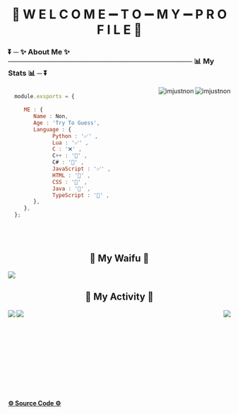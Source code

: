 <h1 align="center">🍺 W E L C O M E ➖ T O ➖ M Y ➖ P R O F I L E 🍺</h1>

<h3 align="left">⏬ ─ ✨ <strong>About Me</strong> ✨ ──────────────────────────────────── 📊 <strong>My Stats</strong> 📊 ─ ⏬</h3> 


<img align="right" src="https://github-readme-stats.vercel.app/api?username=ImJustNon&&show_icons=true&title_color=427bff&icon_color=bb2acf&text_color=000000&bg_color=FFFFFF" alt="imjustnon"/>
<img align="right" src="https://github-readme-streak-stats.herokuapp.com/?user=imjustnon&" alt="imjustnon"/> 

```js

  module.exsports = {
  
     ME : {
        Name : Non,
        Age : 'Try To Guess',
        Language : {
              Python : '✅' ,
              Lua : '✅' ,
              C : '❌' ,
              C++ : '📙' ,
              C# : '📙' ,
              JavaScript : '✅' ,
              HTML : '📙' ,
              CSS : '📙' ,
              Java : '📙' ,
              TypeScript : '📙' ,
        },
     },
  };
```
<br /> <br /> 


<h2 align="center">💖 My Waifu 💖</h2>

<img align="center" src="https://cdn.discordapp.com/attachments/770239077273436190/956125174481178644/dfd3a1e6fe76ce54.png" />

<!-- 
<h2 align="center">📓 Languages And Tools 🔨<h2>

<p align="center"> 
  <a href="https://www.gnu.org/software/bash/" target="_blank"> 
     <img src="" alt="bash" width="40" height="40"/> 
  </a> 
</p> -->

<h2 align="center">🎨 <strong>My Activity</strong> 🎨</h2>

<img align="center" src="https://komarev.com/ghpvc/?username=imjustnon&label=Profile%20views&color=0e75b6&style=flat" />
<img align="left" src="https://github-readme-stats.vercel.app/api/top-langs?username=imjustnon&show_icons=true&locale=en&layout=compact" />
<img align="right" src="https://github-profile-trophy.vercel.app/?username=imjustnon&row=2&column=3" />

<br /> <br /> <br /> <br /> <br /> <br /> <br /> <br /> <br />

<h4>
  <a href="https://github.com/ImJustNon/ImJustNon" target="_blank">
    <strong>⚙ Source Code ⚙</strong>
  </a>
</h4>
  
<!--Helpful Website For Make Your README.md : https://rahuldkjain.github.io/gh-profile-readme-generator/ -->


